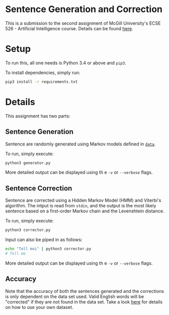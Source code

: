 # Sentence Generation and Correction

This is a submission to the second assignment of McGill University's ECSE 526 -
Artificial Intelligence course. Details can be found
[here](https://github.com/anassinator/markov-sentence-correction/files/1595010/as2.pdf).

# Setup

To run this, all one needs is Python 3.4 or above and `pip3`.

To install dependencies, simply run:

```bash
pip3 install -r requirements.txt
```

# Details

This assignment has two parts:

## Sentence Generation

Sentence are randomly generated using Markov models defined in [`data`](data).

To run, simply execute:

```bash
python3 generator.py
```

More detailed output can be displayed using th e `-v` or `--verbose` flags.

## Sentence Correction

Sentence are corrected using a Hidden Markov Model (HMM) and Viterbi's
algorithm. The intput is read from `stdin`, and the output is the most likely
sentence based on a first-order Markov chain and the Levenshtein distance.

To run, simply execute:

```bash
python3 corrector.py
```

Input can also be piped in as follows:

```bash
echo "Tell moi" | python3 corrector.py
# Tell me
```

More detailed output can be displayed using th e `-v` or `--verbose` flags.

## Accuracy

Note that the accuracy of both the sentences generated and the corrections is
only dependent on the data set used. Valid English words will be "corrected"
if they are not found in the data set. Take a look [here](data) for details on
how to use your own dataset.
